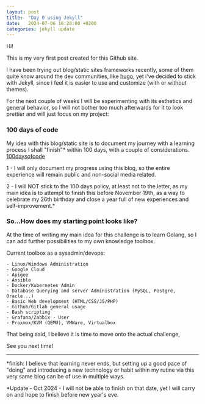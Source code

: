 ```yaml
---
layout: post
title:  "Day 0 using Jekyll"
date:   2024-07-06 16:28:00 +0200
categories: jekyll update
---
```


Hi!

This is my very first post created for this Github site.

I have been trying out blog/static sites frameworks recently, some of them quite 
know around the dev communities, like [hugo](https://gohugo.io/), yet i've decided to stick with Jekyll,
since i feel it is easier to use and customize (with or without themes).

For the next couple of weeks I will be experimenting with its esthetics and general behavior, so I will not
bother too much afterwards for it to look prettier and will just focus on my project:

### 100 days of code

My idea with this blog/static site is to document my journey with a learning process I
shall "finish"* within 100 days, with a couple of considerations. [100daysofcode](https://www.100daysofcode.com/)

  1 - I will only document my progress using this blog, so the entire experience will remain public and non-social media related.
  
  2 - I will NOT stick to the 100 days policy, at least not to the letter, as my main idea is to attempt
  to finish this before November 19th, as a way to celebrate my 26th birthday and close a year full of new
  experiences and self-improvement.*

### So...How does my starting point looks like?

At the time of writing my main idea for this challenge is to learn Golang, so I can add further possibilities
to my own knowledge toolbox.

Current toolbox as a sysadmin/devops:
```
- Linux/Windows Administration
- Google Cloud
- Apigee
- Ansible
- Docker/Kubernetes Admin
- Database Querying and server Administration (MySQL, Postgre, Oracle...)
- Basic Web development (HTML/CSS/JS/PHP)
- Github/Gitlab general usage
- Bash scripting
- Grafana/Zabbix - User
- Proxmox/KVM (QEMU), VMWare, Virtualbox
```

That being said, I believe it is time to move onto the actual challenge,

See you next time!

---
*finish: I believe that learning never ends, but setting up a good pace of "doing" and introducing a new technology or habit
within my rutine via this very same blog can be of use in multiple ways.

*Update - Oct 2024 - I will not be able to finish on that date, yet I will carry on and hope to finish before new year's eve.